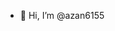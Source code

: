 - 👋 Hi, I’m @azan6155

<!---
azan6155/azan6155 is a ✨ special ✨ repository because its `README.md` (this file) appears on your GitHub profile.
You can click the Preview link to take a look at your changes.
--->
